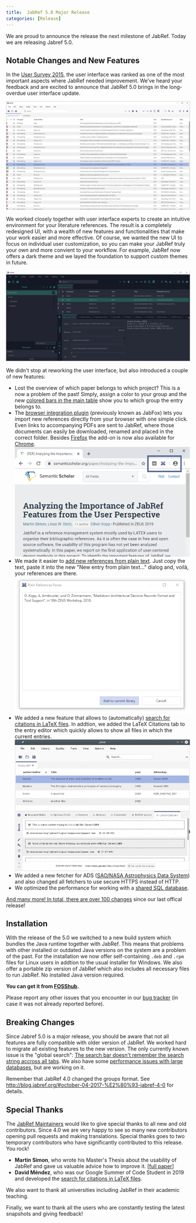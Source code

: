 ```yaml
---
title:  JabRef 5.0 Major Release
categories: [Release]
---
```


We are proud to announce the release the next milestone of JabRef. Today we are releasing Jabref 5.0.

## Notable Changes and New Features

In the [User Survey 2015](https://www.jabref.org/surveys/2015/analysis), the user interface was ranked as one of the most important aspects where JabRef needed improvement.
We’ve heard your feedback and are excited to announce that JabRef 5.0 brings in the long-overdue user interface update.

![JabRef 5](/img/jabref-5-0-maintable.png)

We worked closely together with user interface experts to create an intuitive environment for your literature references.
The result is a completely redesigned UI, with a wealth of new features and functionalities that make your work easier and more effective. Of course, we wanted the new UI to focus on individual user customization, so you can make your JabRef truly your own and more convient to your workflow. For example, JabRef now offers a dark theme and we layed the foundation to support custom themes in future.

![image: Screenshot JabRef 5.0 Alpha with Dark Theme](/img/jabref-dark-theme.png)

We didn't stop at reworking the user interface, but also introduced a couple of new features:

- Lost the overview of which paper belongs to which project? This is a now a problem of the past! Simply, assign a color to your group and the new [colored bars in the main table](https://docs.jabref.org/finding-sorting-and-cleaning-entries/groups#icon-and-color) show you to which group the entry belongs to.
- The [browser integration plugin](https://github.com/JabRef/JabRef-Browser-Extension) (previously known as JabFox) lets you import new references directly from your browser with one simple click. Even links to accompanying PDFs are sent to JabRef, where those documents can easily be downloaded, renamed and placed in the correct folder. Besides [Firefox](https://addons.mozilla.org/en-US/firefox/addon/jabfox/) the add-on is now also available for [Chrome](https://chrome.google.com/webstore/detail/jabref-browser-extension/bifehkofibaamoeaopjglfkddgkijdlh?authuser=2).
  ![Chrome extension](/img/extension-in-browser.png)
- We made it easier to [add new references from plain text](https://docs.jabref.org/import-export/import/newentryfromplaintext). Just copy the text, paste it into the new "New entry from plain text..." dialog and, voilà, your references are there.
  ![new entry from plain text](/img/new-entry-from-plain-text-step-3.png)
- We added a new feature that allows to (automatically) [search for citations in LaTeX files](https://docs.jabref.org/import-export/other-integrations/latex-citations).
  In addtion, we added the LaTeX Citations tab to the entry editor which quickly allows to show all files in which the current entries.
  ![LaTeX citations window](/img/latex-citations-window.png)
- We added a new fetcher for ADS ([SAO/NASA Astrophysics Data System](https://docs.jabref.org/finding-sorting-and-cleaning-entries/import-using-online-bibliographic-database/ads)) and also changed all fetchers to use secure HTTPS instead of HTTP.
- We optimized the performance for working with a [shared SQL database](https://docs.jabref.org/collaborative-work/sqldatabase).

[And many more! In total, there are over 100 changes](https://github.com/JabRef/jabref/blob/master/CHANGELOG.md) since our last offical release!

## Installation

With the release of the 5.0 we switched to a new build system which bundles the Java runtime together with JabRef.
This means that problems with other installed or outdated Java versions on the system are a problem of the past.
For the installation we now offer self-containing `.deb` and `.rpm` files for Linux users in addtion to the usual installer for Windows.
We also offer a portable zip version of JabRef which also includes all necessary files to run JabRef.
No installed Java version required.

**You can get it from [FOSShub](https://www.fosshub.com/JabRef.html).**

Please report any other issues that you encounter in our [bug tracker](https://github.com/JabRef/jabref/issues) (in case it was not already reported before).

## Breaking Changes

Since Jabref 5.0 is a major release, you should be aware that not all features are fully compatible with older version of JabRef. We worked hard to migrate all existing features to the new version. The only currently known issue is the "global search": [The search bar doesn't remember the search string accross all tabs](https://github.com/JabRef/jabref/issues/4096). We also have some [performance issues with large databases](https://github.com/JabRef/jabref/issues/5071), but are working on it.

Remember that JabRef 4.0 changed the groups format. See <http://blog.jabref.org/#october-04-2017-%E2%80%93-jabref-4-0> for details.

## Special Thanks

The [JabRef Maintainers](https://github.com/JabRef/jabref/blob/main/MAINTAINERS) would like to give special thanks to all new and old contributors. Since 4.0 we are very happy to see so many new contributors opening pull requests and making translations.
Special thanks goes to two temporary contributors who have significantly contributed to this release. You rock!

- **Martin Simon**, who wrote his Master's Thesis about the usability of JabRef and gave us valuable advice how to improve it. [[full paper](http://ceur-ws.org/Vol-2339/paper10.pdf)]
- **David Méndez**, who was our Google Summer of Code Student in 2019 and developed the [search for citations in LaTeX files](https://docs.jabref.org/import-export/other-integrations/latex-citations).

We also want to thank all universities including JabRef in their academic teaching.

Finally, we  want to thank all the users who are constantly testing the latest snapshots and giving feedback!
